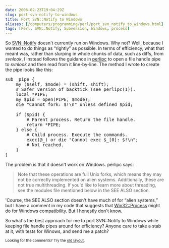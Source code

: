 ```yaml
--- 
date: 2006-02-23T19:04:29Z
slug: port-svn-notify-to-windows
title: Port SVN::Notify to Windows
aliases: [/computers/programming/perl/port_svn_notify_to_windows.html]
tags: [Perl, SVN::Notify, Subversion, Windows, process]
---
```


<p>So <a href="http://search.cpan.org/dist/SVN-Notify/" title="SVN::Notify on CPAN">SVN::Notify</a> doesn't currently run on Windows. Why not? Well, because I wanted to do things as <q>rightly</q> as possible. In terms of efficiency, what that meant was, rather than slurping in whole chunks of data, such as diffs, from <em>svnlook</em>, I instead follows the guidance in <a href="http://search.cpan.org/dist/perl/pod/perlipc.pod#Safe_Pipe_Opens" title="Read about Safe Pipe Opens in the perlipc documentation">perlipc</a> to open a file handle pipe to <em>svnlook</em> and then read from it line-by-line. The method I wrote to create the pipe looks like this:</p>

<pre>
sub _pipe {
    my ($self, $mode) = (shift, shift);
    # Safer version of backtick (see perlipc(1)).
    local *PIPE;
    my $pid = open(PIPE, $mode);
    die &quot;Cannot fork: $!\n&quot; unless defined $pid;

    if ($pid) {
        # Parent process. Return the file handle.
        return *PIPE;
    } else {
        # Child process. Execute the commands.
        exec(@_) or die &quot;Cannot exec $_[0]: $!\n&quot;;
        # Not reached.
    }
}
</pre>

<p>The problem is that it doesn't work on Windows. perlipc says:</p>

<blockquote>
  <p>Note that these operations are full Unix forks, which means they may not be correctly implemented on alien systems. Additionally, these are not true multithreading. If you'd like to learn more about threading, see the modules file mentioned below in the SEE ALSO section.</p>
</blockquote>

<p>'Course, the SEE ALSO section doesn't have much of for <q>alien systems,</q> but I have a comment in my code that suggests that <a href="http://search.cpan.org/dist/libwin32/Process/Process.pm" title="Win32::Process on CPAN">Win32::Process</a> might do for Windows compatibility. But I honestly don't know.</p>

<p>So what's the best approach for me to port SVN::Notify to Windows while keeping file handle pipes around for efficiency? Anyone care to take a stab at it, with tests for Winows, and send me a patch?</p>


<p class="past"><small>Looking for the comments? Try the <a rel="nofollow" href="//past.justatheory.com/computers/programming/perl/port_svn_notify_to_windows.html">old layout</a>.</small></p>


